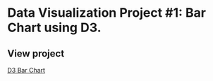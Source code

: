 # Data Visualization Project #1: Bar Chart using D3.

## View project

[D3 Bar Chart](https://kelvinsanchez15.github.io/bar-chart/)
